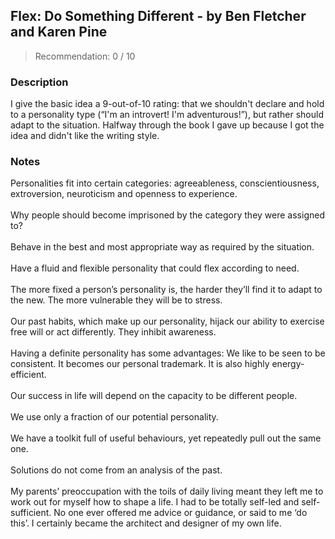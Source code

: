 ## Flex: Do Something Different - by Ben Fletcher and Karen Pine
> Recommendation: 0 / 10
    
### Description
I give the basic idea a 9-out-of-10 rating: that we shouldn't declare and hold to a personality type (“I'm an introvert! I'm adventurous!”), but rather should adapt to the situation. Halfway through the book I gave up because I got the idea and didn't like the writing style.
    
### Notes
Personalities fit into certain categories: agreeableness, conscientiousness, extroversion, neuroticism and openness to experience.<br>
<br>
Why people should become imprisoned by the category they were assigned to?<br>
<br>
Behave in the best and most appropriate way as required by the situation.<br>
<br>
Have a fluid and flexible personality that could flex according to need.<br>
<br>
The more fixed a person’s personality is, the harder they’ll find it to adapt to the new. The more vulnerable they will be to stress.<br>
<br>
Our past habits, which make up our personality, hijack our ability to exercise free will or act differently. They inhibit awareness.<br>
<br>
Having a definite personality has some advantages: We like to be seen to be consistent.  It becomes our personal trademark.  It is also highly energy-efficient.<br>
<br>
Our success in life will depend on the capacity to be different people.<br>
<br>
We use only a fraction of our potential personality.<br>
<br>
We have a toolkit full of useful behaviours, yet repeatedly pull out the same one.<br>
<br>
Solutions do not come from an analysis of the past.<br>
<br>
My parents’ preoccupation with the toils of daily living meant they left me to work out for myself how to shape a life.  I had to be totally self-led and self-sufficient. No one ever offered me advice or guidance, or said to me ‘do this’.  I certainly became the architect and designer of my own life.
